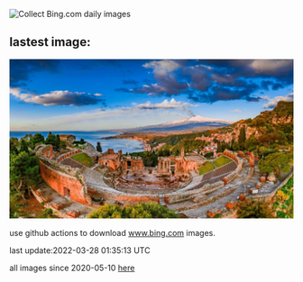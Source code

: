 ![Collect Bing.com daily images](https://github.com/counter2015/bing-daily-images/workflows/Collect%20Bing.com%20daily%20images/badge.svg)
## lastest image:
![](images/TeatroAntico.jpg)

use github actions to download www.bing.com images.

last update:2022-03-28 01:35:13 UTC

all images since 2020-05-10 [here](https://github.com/counter2015/bing-daily-images/tree/master/images) 
